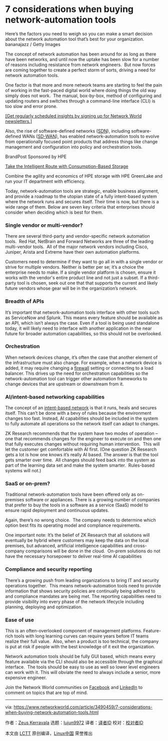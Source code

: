 [#]: collector: (lujun9972)
[#]: translator: ( )
[#]: reviewer: ( )
[#]: publisher: ( )
[#]: url: ( )
[#]: subject: (7 considerations when buying network-automation tools)
[#]: via: (https://www.networkworld.com/article/3490459/7-considerations-when-buying-network-automation-tools.html)
[#]: author: (Zeus Kerravala https://www.networkworld.com/author/Zeus-Kerravala/)

7 considerations when buying network-automation tools
======
Here’s the factors you need to weigh so you can make a smart decision about the network automation tool that’s best for your organization.
bananajazz / Getty Images

The concept of network automation has been around for as long as there have been networks, and until now the uptake has been slow for a number of reasons including resistance from network engineers.  But now forces are coming together to create a perfect storm of sorts, driving a need for network automation tools.

One factor is that more and more network teams are starting to feel the pain of working in the fast-paced digital world where doing things the old way simply does not work.  The manual, box-by-box, method of configuring and updating routers and switches through a command-line interface (CLI) is too slow and error prone. 

[[Get regularly scheduled insights by signing up for Network World newsletters.]][1]

Also, the rise of software-defined networks ([SDN][2]), including software-defined WANs ([SD-WAN][3]), has enabled network-automation tools to evolve from operationally focused point products that address things like change management and configuration into policy and orchestration tools.

[][4]

BrandPost Sponsored by HPE

[Take the Intelligent Route with Consumption-Based Storage][4]

Combine the agility and economics of HPE storage with HPE GreenLake and run your IT department with efficiency.

Today, network-automation tools are strategic, enable business alignment, and provide a roadmap to the utopian state of a fully intent-based system where the network runs and secures itself. Their time is now, but there is a wide range of them. Below are seven key criteria that enterprises should consider when deciding which is best for them.

### Single vendor or multi-vendor?

There are several third-party and vendor-specific network automation tools.  Red Hat, NetBrain and Forward Networks are three of the leading multi-vendor tools.  All of the major network vendors including Cisco, Juniper, Arista and Extreme have their own automation platforms.

Customers need to determine if they want to go all in with a single vendor or strive for multiple vendors. Neither is better per se; it’s a choice the enterprise needs to make. If a single vendor platform is chosen, ensure it works with the vendor's entire product line and not just a subset. If a third-party tool is chosen, seek out one that that supports the current and likely future vendors whose gear will be in the organization’s network.

### Breadth of APIs

It’s important that network-automation tools interface with other tools such as ServiceNow and Splunk. This means every feature should be available as an API, which isn’t always the case. Even if a tool is being used standalone today, it will likely need to interface with another application in the near future for broader automation capabilities, so this should not be overlooked.

### Orchestration

When network devices change, it’s often the case that another element of the infrastructure must also change. For example, when a network device is added, it may require changing a [firewall][5] setting or connecting to a load balancer. This drives up the need for orchestration capabilities so the network-automation tool can trigger other automation frameworks to change devices that are upstream or downstream from it.

### AI/intent-based networking capabilities

The concept of an [intent-based network][6] is that it runs, heals and secures itself. This can’t be done with a bevy of rules because the environment changes too fast. Instead, AI capabilities should be included in the system to fully automate all operations so the network itself can adapt to changes.

ZK Research recommends that the system have two modes of operation – one that recommends changes for the engineer to execute on and then one that fully executes changes without requiring human intervention.  This will let the customer get comfortable with AI first. (One question ZK Research gets a lot is how one knows it’s really AI based. The answer is that the tool gets smarter over time.  All changes should feed back into the system as part of the learning data set and make the system smarter.  Rules-based systems will not.)

### SaaS or on-prem?

Traditional network-automation tools have been offered only as on-premises software or appliances. There is a growing number of companies that prefer to buy the tools in a software as a service (SaaS) model to ensure rapid deployment and continuous updates.

Again, there’s no wrong choice.  The company needs to determine which option best fits its operating model and compliance requirements.

One important note: It’s the belief of ZK Research that all solutions will eventually be hybrid where customers may keep the data on the local premises, but advanced, artificial intelligence capabilities and cross-company comparisons will be done in the cloud.  On-prem solutions do not have the necessary horsepower to deliver real-time AI capabilities

### Compliance and security reporting

There’s a growing push from leading organizations to bring IT and security operations together.  This means network-automation tools need to provide information that shows security policies are continually being adhered to and compliance mandates are being met. The reporting capabilities need to provide visibility into every phase of the network lifecycle including planning, deploying and optimization.

### Ease of use

This is an often-overlooked component of management platforms. Feature-rich tools with long learning curves can require years before IT teams realize their full value.  Also, when a product is too technical, the company is put at risk if people with the best knowledge of it exit the organization.

Network automation tools should be fully GUI based, which means every feature available via the CLI should also be accessible through the graphical interface.  The tools should be easy to use as well so lower level engineers can work with it. This will obviate the need to always include a senior, more expensive engineer.

Join the Network World communities on [Facebook][7] and [LinkedIn][8] to comment on topics that are top of mind.

--------------------------------------------------------------------------------

via: https://www.networkworld.com/article/3490459/7-considerations-when-buying-network-automation-tools.html

作者：[Zeus Kerravala][a]
选题：[lujun9972][b]
译者：[译者ID](https://github.com/译者ID)
校对：[校对者ID](https://github.com/校对者ID)

本文由 [LCTT](https://github.com/LCTT/TranslateProject) 原创编译，[Linux中国](https://linux.cn/) 荣誉推出

[a]: https://www.networkworld.com/author/Zeus-Kerravala/
[b]: https://github.com/lujun9972
[1]: https://www.networkworld.com/newsletters/signup.html
[2]: https://www.networkworld.com/article/3209131/what-sdn-is-and-where-its-going.html
[3]: https://www.networkworld.com/article/3031279/sd-wan-what-it-is-and-why-you-ll-use-it-one-day.html
[4]: https://www.networkworld.com/article/3440100/take-the-intelligent-route-with-consumption-based-storage.html?utm_source=IDG&utm_medium=promotions&utm_campaign=HPE20773&utm_content=sidebar ( Take the Intelligent Route with Consumption-Based Storage)
[5]: https://www.networkworld.com/article/3230457/what-is-a-firewall-perimeter-stateful-inspection-next-generation.html
[6]: https://www.networkworld.com/article/3202699/what-is-intent-based-networking.html
[7]: https://www.facebook.com/NetworkWorld/
[8]: https://www.linkedin.com/company/network-world
